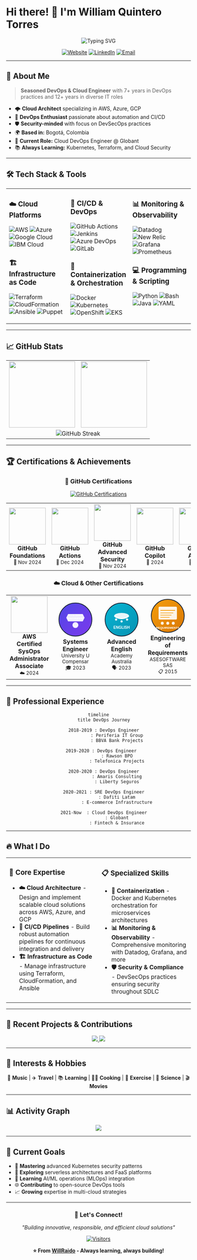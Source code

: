 <!--
**WillRaido/WillRaido** is a ✨ _special_ ✨ repository because its `README.md` (this file) appears on your GitHub profile.

Here are some ideas to get you started:

- 🔭 I’m currently working on ...
- 🌱 I’m currently learning ...
- 👯 I’m looking to collaborate on ...
- 🤔 I’m looking for help with ...
- 💬 Ask me about ...
- 📫 How to reach me: ...
- 😄 Pronouns: ...
- ⚡ Fun fact: ...
-->
# Hi there! 👋 I'm William Quintero Torres
<div align="center">
  <img src="https://readme-typing-svg.herokuapp.com?font=Fira+Code&size=22&duration=3000&pause=1000&color=00D9FF&center=true&vCenter=true&width=435&lines=Cloud+DevOps+Engineer;Site+Reliability+Engineer;AWS+Certified+SysOps;8%2B+Years+Experience;Passionate+about+Cloud+%26+DevOps" alt="Typing SVG" />
</div>
<div align="center">
  
[![Website](https://img.shields.io/badge/Website-williamquintero.com-blue?style=for-the-badge&logo=google-chrome&logoColor=white)](https://www.williamquintero.com)
[![LinkedIn](https://img.shields.io/badge/LinkedIn-Connect-0077B5?style=for-the-badge&logo=linkedin&logoColor=white)](https://linkedin.com/in/williamquintero)
[![Email](https://img.shields.io/badge/Email-iwillraido%40gmail.com-D14836?style=for-the-badge&logo=gmail&logoColor=white)](mailto:iwillraido@gmail.com)

</div>

---

## 🚀 About Me

> **Seasoned DevOps & Cloud Engineer** with 7+ years in DevOps practices and 12+ years in diverse IT roles

- 🌩️ **Cloud Architect** specializing in AWS, Azure, GCP
- 🔧 **DevOps Enthusiast** passionate about automation and CI/CD
- 🛡️ **Security-minded** with focus on DevSecOps practices  
- 🌍 **Based in:** Bogotá, Colombia
- 🎯 **Current Role:** Cloud DevOps Engineer @ Globant
- 📚 **Always Learning:** Kubernetes, Terraform, and Cloud Security

---

## 🛠️ Tech Stack & Tools

<table align="center">
<tr>
<td valign="top" width="33%">

### ☁️ Cloud Platforms
![AWS](https://img.shields.io/badge/AWS-232F3E?style=for-the-badge&logo=amazon-aws&logoColor=white)
![Azure](https://img.shields.io/badge/Microsoft_Azure-0089D0?style=for-the-badge&logo=microsoft-azure&logoColor=white)
![Google Cloud](https://img.shields.io/badge/Google_Cloud-4285F4?style=for-the-badge&logo=google-cloud&logoColor=white)
![IBM Cloud](https://img.shields.io/badge/IBM_Cloud-1261FE?style=for-the-badge&logo=ibm-cloud&logoColor=white)

### 🏗️ Infrastructure as Code
![Terraform](https://img.shields.io/badge/Terraform-623CE4?style=for-the-badge&logo=terraform&logoColor=white)
![CloudFormation](https://img.shields.io/badge/CloudFormation-FF9900?style=for-the-badge&logo=amazon-aws&logoColor=white)
![Ansible](https://img.shields.io/badge/Ansible-EE0000?style=for-the-badge&logo=ansible&logoColor=white)
![Puppet](https://img.shields.io/badge/Puppet-FFAE1A?style=for-the-badge&logo=puppet&logoColor=black)

</td>
<td valign="top" width="33%">

### 🔄 CI/CD & DevOps
![GitHub Actions](https://img.shields.io/badge/GitHub_Actions-2088FF?style=for-the-badge&logo=github-actions&logoColor=white)
![Jenkins](https://img.shields.io/badge/Jenkins-D24939?style=for-the-badge&logo=jenkins&logoColor=white)
![Azure DevOps](https://img.shields.io/badge/Azure_DevOps-0078D7?style=for-the-badge&logo=azure-devops&logoColor=white)
![GitLab](https://img.shields.io/badge/GitLab-FCA326?style=for-the-badge&logo=gitlab&logoColor=white)

### 🐳 Containerization & Orchestration
![Docker](https://img.shields.io/badge/Docker-2496ED?style=for-the-badge&logo=docker&logoColor=white)
![Kubernetes](https://img.shields.io/badge/Kubernetes-326CE5?style=for-the-badge&logo=kubernetes&logoColor=white)
![OpenShift](https://img.shields.io/badge/OpenShift-EE0000?style=for-the-badge&logo=red-hat-open-shift&logoColor=white)
![EKS](https://img.shields.io/badge/Amazon_EKS-FF9900?style=for-the-badge&logo=amazon-eks&logoColor=white)

</td>
<td valign="top" width="33%">

### 📊 Monitoring & Observability
![Datadog](https://img.shields.io/badge/Datadog-632CA6?style=for-the-badge&logo=datadog&logoColor=white)
![New Relic](https://img.shields.io/badge/New_Relic-008C99?style=for-the-badge&logo=new-relic&logoColor=white)
![Grafana](https://img.shields.io/badge/Grafana-F46800?style=for-the-badge&logo=grafana&logoColor=white)
![Prometheus](https://img.shields.io/badge/Prometheus-E6522C?style=for-the-badge&logo=prometheus&logoColor=white)

### 💻 Programming & Scripting
![Python](https://img.shields.io/badge/Python-3776AB?style=for-the-badge&logo=python&logoColor=white)
![Bash](https://img.shields.io/badge/Bash-4EAA25?style=for-the-badge&logo=gnu-bash&logoColor=white)
![Java](https://img.shields.io/badge/Java-ED8B00?style=for-the-badge&logo=java&logoColor=white)
![YAML](https://img.shields.io/badge/YAML-CB171E?style=for-the-badge&logo=yaml&logoColor=white)

</td>
</tr>
</table>

---

## 📈 GitHub Stats

<div align="center">
<table>
<tr>
<td align="center" width="50%">
<img height="180em" src="https://github-readme-stats.vercel.app/api?username=WillRaido&show_icons=true&theme=tokyonight&include_all_commits=true&count_private=true"/>
</td>
<td align="center" width="50%">
<img height="180em" src="https://github-readme-stats.vercel.app/api/top-langs/?username=WillRaido&layout=compact&langs_count=8&theme=tokyonight"/>
</td>
</tr>
<tr>
<td colspan="2" align="center">
<img src="https://github-readme-streak-stats.herokuapp.com/?user=WillRaido&theme=tokyonight" alt="GitHub Streak" />
</td>
</tr>
</table>
</div>

---

## 🏆 Certifications & Achievements

<div align="center">

### 🐙 GitHub Certifications
[![GitHub Certifications](https://img.shields.io/badge/GitHub-5_Certifications-181717?style=for-the-badge&logo=github&logoColor=white)](https://github.com/WillRaido)

<table>
<tr>
<td align="center" width="20%">
<a href="https://www.credly.com/badges/github-foundations">
<img src="https://images.credly.com/size/340x340/images/024d0122-724d-4c5a-bd83-cfe3c4b7a073/image.png" width="100" height="100"/>
</a>
<br><strong>GitHub Foundations</strong>
<br><sub>🏅 Nov 2024</sub>
</td>
<td align="center" width="20%">
<a href="https://www.credly.com/badges/github-actions">
<img src="https://images.credly.com/size/340x340/images/89efc3e7-842b-4790-b09b-9ea5efc71ec3/image.png" width="100" height="100"/>
</a>
<br><strong>GitHub Actions</strong>
<br><sub>🏅 Dec 2024</sub>
</td>
<td align="center" width="20%">
<a href="https://www.credly.com/badges/github-advanced-security">
<img src="https://images.credly.com/size/340x340/images/c9ed294b-f8ac-48fa-a8c3-96dab1f110f2/image.png" width="100" height="100"/>
</a>
<br><strong>GitHub Advanced Security</strong>
<br><sub>🏅 Nov 2024</sub>
</td>
<td align="center" width="20%">
<a href="https://www.credly.com/badges/github-copilot">
<img src="https://images.credly.com/size/340x340/images/6b924fae-3cd7-4233-b012-97413c62c85d/blob" width="100" height="100"/>
</a>
<br><strong>GitHub Copilot</strong>
<br><sub>🏅 2024</sub>
</td>
<td align="center" width="20%">
<a href="https://www.credly.com/badges/github-admin">
<img src="https://images.credly.com/size/340x340/images/34880f37-8ec8-4542-a78a-73ba6647208e/image.png" width="100" height="100"/>
</a>
<br><strong>GitHub Admin</strong>
<br><sub>🏅 2024</sub>
</td>
</tr>
</table>

### ☁️ Cloud & Other Certifications

<table>
<tr>
<td align="center" width="25%">
<a href="https://www.credly.com/badges/aws-certified-sysops-administrator-associate">
<img src="https://images.credly.com/images/f0d3fbb9-bfa7-4017-9989-7bde8eaf42b1/image.png" width="100" height="100"/>
</a>
<br><strong>AWS Certified SysOps</strong>
<br><strong>Administrator Associate</strong>
<br><sub>☁️ 2024</sub>
</td>
<td align="center" width="25%">
<svg width="100" height="100" viewBox="0 0 100 100" xmlns="http://www.w3.org/2000/svg">
  <defs>
    <linearGradient id="grad1" x1="0%" y1="0%" x2="100%" y2="100%">
      <stop offset="0%" style="stop-color:#4F46E5;stop-opacity:1" />
      <stop offset="100%" style="stop-color:#7C3AED;stop-opacity:1" />
    </linearGradient>
  </defs>
  <circle cx="50" cy="50" r="45" fill="url(#grad1)" stroke="#1E293B" stroke-width="2"/>
  <path d="M30 35 L70 35 L75 45 L70 55 L30 55 L25 45 Z" fill="white" opacity="0.9"/>
  <circle cx="50" cy="65" r="8" fill="white" opacity="0.9"/>
  <path d="M42 65 L58 65" stroke="white" stroke-width="2" opacity="0.9"/>
  <path d="M46 69 L54 69" stroke="white" stroke-width="2" opacity="0.9"/>
  <text x="50" y="40" text-anchor="middle" fill="white" font-size="8" font-family="Arial, sans-serif" font-weight="bold">SYSTEMS</text>
  <text x="50" y="50" text-anchor="middle" fill="white" font-size="8" font-family="Arial, sans-serif" font-weight="bold">ENGINEER</text>
</svg>
<br><strong>Systems Engineer</strong>
<br><sub>University U Compensar</sub>
<br><sub>🎓 2023</sub>
</td>
<td align="center" width="25%">
<svg width="100" height="100" viewBox="0 0 100 100" xmlns="http://www.w3.org/2000/svg">
  <defs>
    <linearGradient id="grad2" x1="0%" y1="0%" x2="100%" y2="100%">
      <stop offset="0%" style="stop-color:#06B6D4;stop-opacity:1" />
      <stop offset="100%" style="stop-color:#0891B2;stop-opacity:1" />
    </linearGradient>
  </defs>
  <circle cx="50" cy="50" r="45" fill="url(#grad2)" stroke="#1E293B" stroke-width="2"/>
  <ellipse cx="50" cy="40" rx="20" ry="8" fill="white" opacity="0.9"/>
  <path d="M30 40 Q50 55 70 40" stroke="white" stroke-width="3" fill="none" opacity="0.9"/>
  <circle cx="35" cy="50" r="3" fill="white" opacity="0.9"/>
  <circle cx="50" cy="55" r="3" fill="white" opacity="0.9"/>
  <circle cx="65" cy="50" r="3" fill="white" opacity="0.9"/>
  <text x="50" y="75" text-anchor="middle" fill="white" font-size="10" font-family="Arial, sans-serif" font-weight="bold">ENGLISH</text>
</svg>
<br><strong>Advanced English</strong>
<br><sub>Academy Australia</sub>
<br><sub>🗣️ 2023</sub>
</td>
<td align="center" width="25%">
<svg width="100" height="100" viewBox="0 0 100 100" xmlns="http://www.w3.org/2000/svg">
  <defs>
    <linearGradient id="grad3" x1="0%" y1="0%" x2="100%" y2="100%">
      <stop offset="0%" style="stop-color:#F59E0B;stop-opacity:1" />
      <stop offset="100%" style="stop-color:#D97706;stop-opacity:1" />
    </linearGradient>
  </defs>
  <circle cx="50" cy="50" r="45" fill="url(#grad3)" stroke="#1E293B" stroke-width="2"/>
  <rect x="25" y="25" width="50" height="35" rx="3" fill="white" opacity="0.9"/>
  <line x1="30" y1="35" x2="70" y2="35" stroke="#F59E0B" stroke-width="2"/>
  <line x1="30" y1="42" x2="65" y2="42" stroke="#F59E0B" stroke-width="1.5"/>
  <line x1="30" y1="48" x2="60" y2="48" stroke="#F59E0B" stroke-width="1.5"/>
  <line x1="30" y1="54" x2="55" y2="54" stroke="#F59E0B" stroke-width="1.5"/>
  <circle cx="35" cy="70" r="4" fill="white" opacity="0.9"/>
  <circle cx="50" cy="70" r="4" fill="white" opacity="0.9"/>
  <circle cx="65" cy="70" r="4" fill="white" opacity="0.9"/>
  <text x="50" y="85" text-anchor="middle" fill="white" font-size="8" font-family="Arial, sans-serif" font-weight="bold">REQUIREMENTS</text>
</svg>
<br><strong>Engineering of</strong>
<br><strong>Requirements</strong>
<br><sub>ASESOFTWARE SAS</sub>
<br><sub>📋 2015</sub>
</td>
</tr>
</table>
</div>

---

## 💼 Professional Experience

<div align="center">

```mermaid
timeline
    title DevOps Journey
    
    2018-2019 : DevOps Engineer
              : Periferia IT Group
              : BBVA Bank Projects
    
    2019-2020 : DevOps Engineer  
              : Rawson BPO
              : Telefonica Projects
    
    2020-2020 : DevOps Engineer
              : Amaris Consulting
              : Liberty Seguros
    
    2020-2021 : SRE DevOps Engineer
              : Dafiti Latam
              : E-commerce Infrastructure
    
    2021-Now  : Cloud DevOps Engineer
              : Globant
              : Fintech & Insurance
```

</div>

---

## 🔥 What I Do

<table align="center">
<tr>
<td valign="top" width="50%">

### 🎯 **Core Expertise**
- **☁️ Cloud Architecture** - Design and implement scalable cloud solutions across AWS, Azure, and GCP
- **🔄 CI/CD Pipelines** - Build robust automation pipelines for continuous integration and delivery
- **🏗️ Infrastructure as Code** - Manage infrastructure using Terraform, CloudFormation, and Ansible

</td>
<td valign="top" width="50%">

### 📋 **Specialized Skills**
- **🐳 Containerization** - Docker and Kubernetes orchestration for microservices architectures
- **📊 Monitoring & Observability** - Comprehensive monitoring with Datadog, Grafana, and more
- **🛡️ Security & Compliance** - DevSecOps practices ensuring security throughout SDLC

</td>
</tr>
</table>

---

## 🌟 Recent Projects & Contributions

<div align="center">
  <a href="https://github.com/WillRaido?tab=repositories">
    <img src="https://github-readme-stats.vercel.app/api/pin/?username=WillRaido&repo=terraform-aws-modules&theme=tokyonight" />
  </a>
  <a href="https://github.com/WillRaido?tab=repositories">
    <img src="https://github-readme-stats.vercel.app/api/pin/?username=WillRaido&repo=kubernetes-deployments&theme=tokyonight" />
  </a>
</div>

---

## 🎨 Interests & Hobbies

<div align="center">

🎵 **Music** | ✈️ **Travel** | 📚 **Learning** | 👨‍🍳 **Cooking** | 💪 **Exercise** | 🔬 **Science** | 🎬 **Movies**

</div>

---

## 📊 Activity Graph

<div align="center">
  <img src="https://github-readme-activity-graph.vercel.app/graph?username=WillRaido&theme=tokyo-night&bg_color=1a1b27&color=70a5fd&line=bf91f3&point=38bdae&area=true&hide_border=true" />
</div>

---

## 🎯 Current Goals

- 🚀 **Mastering** advanced Kubernetes security patterns
- 📱 **Exploring** serverless architectures and FaaS platforms  
- 🤖 **Learning** AI/ML operations (MLOps) integration
- 🌐 **Contributing** to open-source DevOps tools
- 📈 **Growing** expertise in multi-cloud strategies

---

<div align="center">

### 💬 Let's Connect!

*"Building innovative, responsible, and efficient cloud solutions"*

[![Visitors](https://visitor-badge.laobi.icu/badge?page_id=WillRaido.WillRaido&style=for-the-badge&color=00D9FF)](https://github.com/WillRaido)

**⭐ From [WillRaido](https://github.com/WillRaido) - Always learning, always building!**

</div>

